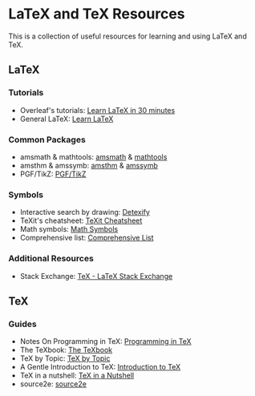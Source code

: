 # LaTeX and TeX Resources

This is a collection of useful resources for learning and using LaTeX and TeX. 

## LaTeX

### Tutorials
- Overleaf's tutorials: [Learn LaTeX in 30 minutes](https://www.overleaf.com/learn/latex/Learn_LaTeX_in_30_minutes)
- General LaTeX: [Learn LaTeX](https://www.learnlatex.org/)

### Common Packages
- amsmath & mathtools: [amsmath](https://ctan.org/pkg/amsmath) & [mathtools](https://ctan.org/pkg/mathtools)
- amsthm & amssymb: [amsthm](https://ctan.org/pkg/amsthm) & [amssymb](https://ctan.org/pkg/amssymb)
- PGF/TikZ: [PGF/TikZ](https://ctan.org/pkg/pgf)

### Symbols
- Interactive search by drawing: [Detexify](http://detexify.kirelabs.org/classify.html)
- TeXit's cheatsheet: [TeXit Cheatsheet](https://cdn.discordapp.com/attachments/554128715790155796/555351313836277781/texit_cheatsheet_1.pdf)
- Math symbols: [Math Symbols](https://www.caam.rice.edu/~heinken/latex/symbols.pdf)
- Comprehensive list: [Comprehensive List](http://tug.ctan.org/info/symbols/comprehensive/symbols-a4.pdf)

### Additional Resources
- Stack Exchange: [TeX - LaTeX Stack Exchange](https://tex.stackexchange.com/)

## TeX

### Guides
- Notes On Programming in TeX: [Programming in TeX](http://pgfplots.sourceforge.net/TeX-programming-notes.pdf)
- The TeXbook: [The TeXbook](https://cdn.discordapp.com/attachments/852438126651506728/1068824115059892304/texbook.pdf)
- TeX by Topic: [TeX by Topic](https://ctan.org/pkg/texbytopic)
- A Gentle Introduction to TeX: [Introduction to TeX](https://ctan.org/pkg/gentle)
- TeX in a nutshell: [TeX in a Nutshell](http://petr.olsak.net/ftp/olsak/optex/tex-nutshell.pdf)
- source2e: [source2e](https://ctan.org/pkg/source2e)

